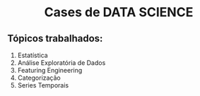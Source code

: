 <h1 align='center'>
Cases de DATA SCIENCE
</h1>

<h2> Tópicos trabalhados: </h2>
<ol>
<li> Estatística </li>
<li> Análise Exploratória de Dados </li>
<li> Featuring Engineering </li>
<li> Categorização </li>
<li> Series Temporais </li>
</ol>
